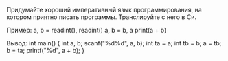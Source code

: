 Придумайте хороший императивный язык программирования, на котором приятно писать программы. Транслируйте с него в Си.


Пример:
a, b = readint(), readint()
a, b = b, a
print(a + b)


Вывод:
int main() {
    int a, b;
    scanf("%d%d", a, b);
    int ta = a;
    int tb = b;
    a = tb;
    b = ta;
    printf("%d", a + b);
}
